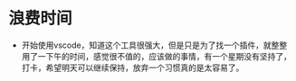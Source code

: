 # 浪费时间
- 开始使用vscode，知道这个工具很强大，但是只是为了找一个插件，就整整用了一下午的时间，感觉很不值的，应该做的事情，有一个星期没有坚持了，打卡，希望明天可以继续保持，放弃一个习惯真的是太容易了。